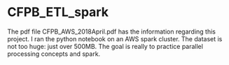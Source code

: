 # CFPB_ETL_spark
The pdf file
CFPB_AWS_2018April.pdf
has the information regarding this project. I ran the python notebook on an AWS spark cluster.
The dataset is not too huge: just over 500MB.
The goal is really to practice parallel processing concepts and spark.
